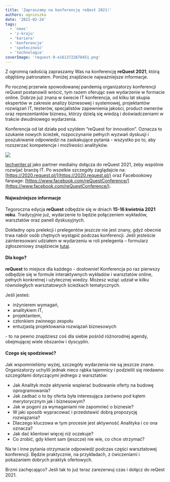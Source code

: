 ```yaml
---
title: 'Zapraszamy na konferencję reQest 2021!'
authors: agnieszka
date: '2021-02-24'
tags:
  - 'news'
  - 'z-kraju'
  - 'kariera'
  - 'konferencje'
  - 'społeczność'
  - 'technologie'
coverImage: 'request-9-e1613722678451.png'
---
```


Z ogromną radością zapraszamy Was na konferencję **reQuest 2021**, którą
objęliśmy patronatem. Poniżej znajdziecie najważniejsze informacje.

<!--truncate-->

Po rocznej przerwie spowodowanej pandemią organizatorzy konferencji reQuest
postanowili wrócić, tym razem oferując swe wydarzenie w formacie online. Dobrze
już znana w świecie IT konferencja, od kilku lat skupia ekspertów w zakresie
analizy biznesowej i systemowej, projektantów rozwiązań IT, testerów,
specjalistów zapewnienia jakości, product ownerów oraz reprezentantów biznesu,
którzy dzielą się wiedzą i doświadczeniami w trakcie dwudniowego wydarzenia.

Konferencja od lat działa pod szyldem “reQuest for innovation”. Oznacza to
szukanie nowych ścieżek, rozpoczynanie pełnych wyzwań dyskusji i poszukiwanie
odpowiedzi na zaskakujące pytania - wszystko po to, aby rozszerzać kompetencje i
możliwości analityków.

![](images/request-7-e1613722544715.png)

[techwriter.pl](http://techwriter.pl/) jako partner medialny dołącza do reQuest
2021, żeby wspólnie rozwijać branżę IT. Po wszelkie szczegóły zaglądajcie na:
[https://2020.request.pl/](https://2020.request.pl/) oraz Facebookowy fanpage:
[https://www.facebook.com/reQuestConference/](https://www.facebook.com/reQuestConference/).

#### **Najważniejsze informacje**

Tegoroczna edycja **reQuest** odbędzie się w dniach **15-16 kwietnia 2021**
**roku**. Tradycyjnie już, wydarzenie to będzie połączeniem wykładów, warsztatów
oraz paneli dyskusyjnych.

Dokładny opis prelekcji i prelegentów jeszcze nie jest znany, gdyż obecnie trwa
nabór osób chętnych wystąpić podczas konferencji. Jeśli jesteście zainteresowani
udziałem w wydarzeniu w roli prelegenta – formularz zgłoszeniowy znajdziecie
[tutaj](https://docs.google.com/forms/d/e/1FAIpQLSd5Kq3rAfybB0gmi4i_KIpHG40l6o_EDbqNla5Pg07yf7jSRw/viewform).

#### Dla kogo?

**reQuest** to miejsce dla każdego - dosłownie! Konferencja po raz pierwszy
odbędzie się w formule interaktywnych wykładów i warsztatów online, pełnych
konkretnej i użytecznej wiedzy. Możesz wziąć udział w kilku równoległych
warsztatowych ścieżkach tematycznych.

Jeśli jesteś:

- inżynierem wymagań,
- analitykiem IT,
- projektantem,
- członkiem zwinnego zespołu
- entuzjastą projektowania rozwiązań biznesowych

\- to na pewno znajdziesz coś dla siebie pośród różnorodnej agendy, obejmującej
wiele obszarów i dyscyplin.

#### Czego się spodziewać?

Jak wspomnieliśmy wyżej, szczegóły wydarzenia nie są jeszcze znane.
Organizatorzy uchylili jednak nieco rąbka tajemnicy i podzielili się niedawno
szczegółami dotyczącymi jednego z warsztatów:

- Jak Analityk może aktywnie wspierać budowanie oferty na budowę oprogramowania?
- Jak zadbać o to by oferta była interesująca zarówno pod kątem merytorycznym
  jak i biznesowym?
- Jak w pogoni za wymaganiami nie zapomnieć o biznesie?
- W jaki sposób wypracować i przedstawić dobrą propozycję rozwiązania?
- Dlaczego kluczowa w tym procesie jest aktywność Analityka i co ona oznacza?
- Jak dać klientowi więcej niż oczekuje?
- Co zrobić, gdy klient sam (jeszcze) nie wie, co chce otrzymać?

Na te i inne pytania otrzymacie odpowiedź podczas części warsztatowej
konferencji. Będzie praktycznie, na przykładach, z ćwiczeniami i pokazaniem
dobrych praktyk ofertowych.

Brzmi zachęcająco? Jeśli tak to już teraz zarezerwuj czas i dołącz do
reQest 2021.
